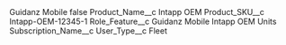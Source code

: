 <?xml version="1.0" encoding="UTF-8"?>
<CustomMetadata xmlns="http://soap.sforce.com/2006/04/metadata" xmlns:xsi="http://www.w3.org/2001/XMLSchema-instance" xmlns:xsd="http://www.w3.org/2001/XMLSchema">
    <label>Guidanz Mobile</label>
    <protected>false</protected>
    <values>
        <field>Product_Name__c</field>
        <value xsi:type="xsd:string">Intapp OEM</value>
    </values>
    <values>
        <field>Product_SKU__c</field>
        <value xsi:type="xsd:string">Intapp-OEM-12345-1</value>
    </values>
    <values>
        <field>Role_Feature__c</field>
        <value xsi:type="xsd:string">Guidanz Mobile Intapp OEM Units</value>
    </values>
    <values>
        <field>Subscription_Name__c</field>
        <value xsi:nil="true"/>
    </values>
    <values>
        <field>User_Type__c</field>
        <value xsi:type="xsd:string">Fleet</value>
    </values>
</CustomMetadata>
